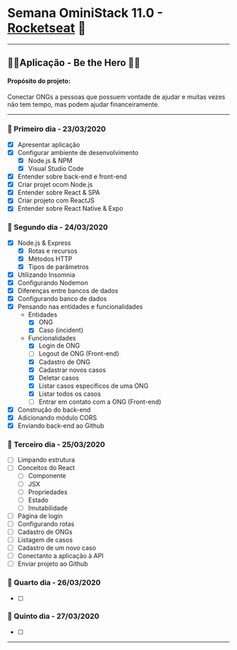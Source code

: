 # Semana OminiStack 11.0 - [Rocketseat](https://rocketseat.com.br/) 🚀

---

## 🦸‍♀️Aplicação - Be the Hero 🦸‍♂️

#### Propósito do projeto:

Conectar ONGs a pessoas que possuem vontade de ajudar e muitas vezes não tem tempo, mas podem ajudar financeiramente.

---

### 📌 Primeiro dia - 23/03/2020

- [x] Apresentar aplicação
- [x] Configurar ambiente de desenvolvimento
  - [x] Node.js & NPM
  - [x] Visual Studio Code
- [x] Entender sobre back-end e front-end
- [x] Criar projet ocom Node.js
- [x] Entender sobre React & SPA
- [x] Criar projeto com ReactJS
- [x] Entender sobre React Native & Expo

### 📌 Segundo dia - 24/03/2020

- [x] Node.js & Express
  - [x] Rotas e recursos
  - [x] Métodos HTTP
  - [x] Tipos de parâmetros
- [x] Utilizando Insomnia
- [x] Configurando Nodemon
- [x] Diferenças entre bancos de dados
- [x] Configurando banco de dados
- [x] Pensando nas entidades e funcionalidades
  - Entidades
    - [x] ONG
    - [x] Caso (incident)
  - Funcionalidades
    - [x] Login de ONG
    - [ ] Logout de ONG (Front-end)
    - [x] Cadastro de ONG
    - [x] Cadastrar novos casos
    - [x] Deletar casos
    - [x] Listar casos específicos de uma ONG
    - [x] Listar todos os casos
    - [ ] Entrar em contato com a ONG (Front-end)
- [x] Construção do back-end
- [x] Adicionando módulo CORS
- [x] Enviando back-end ao Github

### 📌 Terceiro dia - 25/03/2020

- [ ] Limpando estrutura
- [ ] Conceitos do React
  - [ ] Componente
  - [ ] JSX
  - [ ] Propriedades
  - [ ] Estado
  - [ ] Imutabilidade
- [ ] Página de login
- [ ] Configurando rotas
- [ ] Cadastro de ONGs
- [ ] Listagem de casos
- [ ] Cadastro de um novo caso
- [ ] Conectanto a aplicação à API
- [ ] Enviar projeto ao Github

### 📌 Quarto dia - 26/03/2020

- [ ]

### 📌 Quinto dia - 27/03/2020

- [ ]

---
